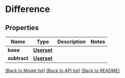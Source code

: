 # Difference


## Properties
Name | Type | Description | Notes
------------ | ------------- | ------------- | -------------
**base** | [**Userset**](Userset.md) |  | 
**subtract** | [**Userset**](Userset.md) |  | 

[[Back to Model list]](../README.md#documentation-for-models) [[Back to API list]](../README.md#documentation-for-api-endpoints) [[Back to README]](../README.md)


